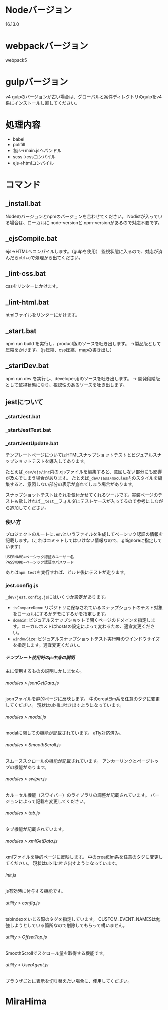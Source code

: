 # Nodeバージョン
16.13.0

# webpackバージョン
webpack5

# gulpバージョン
v4
gulpのバージョンが古い場合は、グローバルと案件ディレクトリのgulpをv4系にインストールし直してください。

# 処理内容
* babel
* polifill
* 各js→main.jsへバンドル
* scss→cssコンパイル
* ejs→htmlコンパイル

# コマンド
## _install.bat
Nodeのバージョンとnpmのバージョンを合わせてください。
Nodistが入っている場合は、ローカルに.node-versionと.npm-versionがあるので対応不要です。

## _ejsCompile.bat
ejs→HTMLへコンパイルします。（gulpを使用）
監視状態に入るので、対応が済んだらctrl+cで処理から出てください。

## _lint-css.bat
cssをリンターにかけます。

## _lint-html.bat
htmlファイルをリンターにかけます。

## _start.bat
npm run build を実行し、product版のソースを吐き出します。
→製品版として圧縮をかけます。（js圧縮、css圧縮、mapの書き出し）

## _startDev.bat
npm run dev を実行し、developer用のソースを吐き出します。
→ 開発段階版として監視状態になり、視認性のあるソースを吐き出します。


## jestについて
### _startJest.bat
### _startJestTest.bat
### _startJestUpdate.bat

テンプレートページについてはHTMLスナップショットテストとビジュアルスナップショットテストを導入してあります。

たとえば`_dev/ejs/inc`内の.ejsファイルを編集すると、意図しない部分にも影響が及んでしまう場合があります。
たとえば`_dev/sass/mocules`内のスタイルを編集すると、意図しない部分の表示が崩れてしまう場合があります。

スナップショットテストはそれを気付かせてくれるツールです。実装ページのテストも欲しければ`__test__`フォルダにテストケースが入ってるので参考にしながら追加してください。

### 使い方

プロジェクトのルートに`.env`というファイルを生成してベーシック認証の情報を記載します。（これはコミットしてはいけない情報なので、.gitignoreに指定しています）

```env
USERNAME=ベーシック認証のユーザー名
PASSWORD=ベーシック認証のパスワード
```

あとは`npm test`を実行すれば、ビルド後にテストが走ります。

### jest.config.js

`_dev/jest.config.js`にはいくつか設定があります。

*   `isCompareDemo`: リポジトリに保存されているスナップショットのテスト対象をローカルにするかデモにするかを指定します。
*   `domain`: ビジュアルスナップショットで開くページのドメインを指定します。ローカルホストはhostsの設定によって変わるため、適宜変更ください。
*   `windowSize`: ビジュアルスナップショットテスト実行時のウインドウサイズを指定します。適宜変更ください。

##### テンプレート使用時のjs中身の説明
主に使用するものの説明しかしません。

###### modules > jsonGetData.js
jsonファイルを静的ページに反映します。
中のcreatElm系を任意のタグに変更してください。
現状はul>liに吐き出すようになっています。

###### modules > modal.js
modalに関しての機能が記載されています。
a11y対応済み。

###### modules > SmoothScroll.js
スムーススクロールの機能が記載されています。
アンカーリンクとページトップの機能があります。

###### modules > swiper.js
カルーセル機能（スワイパー）のライブラリの調整が記載されています。
バージョンによって記載を変更してください。

###### modules > tab.js
タブ機能が記載されています。

###### modules > xmlGetData.js
xmlファイルを静的ページに反映します。
中のcreatElm系を任意のタグに変更してください。
現状はul>liに吐き出すようになっています。

###### init.js
js有効時に付与する機能です。

###### utility > config.js
tabindexをいじる際のタグを指定しています。
CUSTOM_EVENT_NAMESは勉強しようとしている箇所なので削除してもらって構いません。

###### utility > OffsetTop.js
SmoothScrollでスクロール量を取得する機能です。

###### utility > UserAgent.js
ブラウザごとに表示を切り替えたい場合に、使用してください。
# MiraHima
